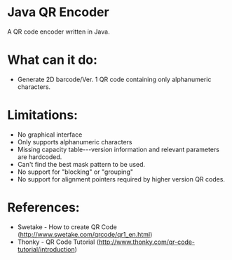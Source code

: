 # Java QR Encoder 

A QR code encoder written in Java. 

What can it do:
=================
 * Generate 2D barcode/Ver. 1 QR code containing only alphanumeric characters. 

Limitations:
================
  * No graphical interface 
  * Only supports alphanumeric characters
  * Missing capacity table---version information and relevant parameters are hardcoded. 
  * Can't find the best mask pattern to be used.
  * No support for "blocking" or "grouping"
  * No support for alignment pointers required by higher version QR codes.
  
References:
================
* Swetake - How to create QR Code (http://www.swetake.com/qrcode/qr1_en.html)
* Thonky - QR Code Tutorial  (http://www.thonky.com/qr-code-tutorial/introduction)
